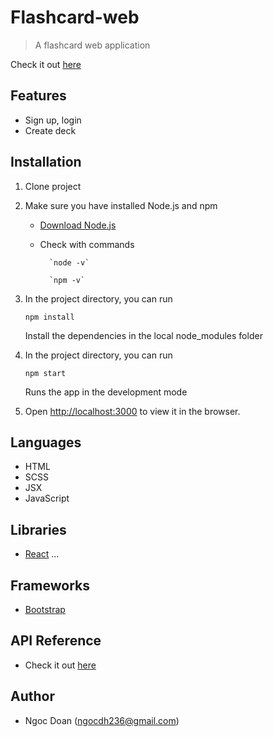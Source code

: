 # Flashcard-web

> A flashcard web application

Check it out [here](https://flashcard-web.now.sh)

## Features

- Sign up, login
- Create deck

## Installation

1.  Clone project

2.  Make sure you have installed Node.js and npm

    - [Download Node.js](https://nodejs.org/en/download/)

    - Check with commands

          	`node -v`

          	`npm -v`

3.  In the project directory, you can run

    `npm install`

    Install the dependencies in the local node_modules folder

4.  In the project directory, you can run

    `npm start`

    Runs the app in the development mode

5.  Open [http://localhost:3000](http://localhost:3000) to view it in the browser.

## Languages

- HTML
- SCSS
- JSX
- JavaScript

## Libraries

- [React](https://reactjs.org) ...

## Frameworks

- [Bootstrap](https://getbootstrap.com)

## API Reference

- Check it out [here](https://github.com/ngocdh236/flashcard-backend)

## Author

- Ngoc Doan (ngocdh236@gmail.com)
